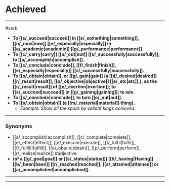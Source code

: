 # Achieved
---
#verb
- **To [[s/_succeed|succeed]] in [[s/_something|something]], [[n/_now|now]] [[e/_especially|especially]] in [[a/_academic|academic]] [[p/_performance|performance]].**
- **To [[c/_carry|carry]] [[o/_out|out]] [[s/_successfully|successfully]]; to [[a/_accomplish|accomplish]].**
- **To [[c/_conclude|conclude]], [[f/_finish|finish]], [[e/_especially|especially]] [[s/_successfully|successfully]].**
- **To [[o/_obtain|obtain]], or [[g/_gain|gain]] (a [[d/_desired|desired]] [[r/_result|result]], [[o/_objective|objective]] [[e/_etc|etc]].), as the [[r/_result|result]] of [[e/_exertion|exertion]]; to [[s/_succeed|succeed]] in [[g/_gaining|gaining]]; to win.**
- **To [[c/_conclude|conclude]], to turn [[o/_out|out]].**
- **To [[o/_obtain|obtain]] (a [[m/_material|material]] thing).**
	- _Example: Show all the spoils by valiant kings achieved._
---
### Synonyms
- [[a/_accomplish|accomplish]], [[c/_complete|complete]], [[e/_effect|effect]], [[e/_execute|execute]], [[f/_fulfil|fulfil]], [[f/_fulfill|fulfill]], [[o/_obtain|obtain]], [[p/_perform|perform]], [[r/_realize|realize]]
#adjective
- **(of a [[g/_goal|goal]] or [[s/_status|status]]) [[h/_having|Having]] [[b/_been|been]] [[r/_reached|reached]], [[a/_attained|attained]] or [[a/_accomplished|accomplished]].**
---
---
